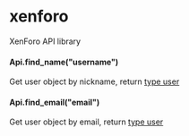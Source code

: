 # xenforo
XenForo API library

#### Api.find_name("username")
Get user object by nickname, return [type user](https://xenforo.com/community/pages/api-endpoints/#type_User)

#### Api.find_email("email")
Get user object by email, return [type user](https://xenforo.com/community/pages/api-endpoints/#type_User)
